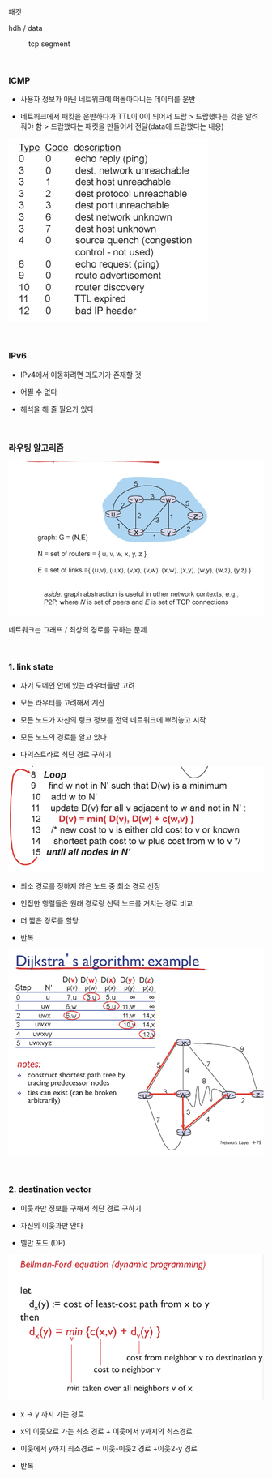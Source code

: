 패킷

hdh / data

          tcp segment

    

### ICMP

- 사용자 정보가 아닌 네트워크에 떠돌아다니는 데이터를 운반

- 네트워크에서 패킷을 운반하다가 TTL이 0이 되어서 드랍 > 드랍했다는 것을 알려줘야 함 > 드랍했다는 패킷을 만들어서 전달(data에 드랍했다는 내용)

![](20230423_네트워크12_네트워크4_assets/2023-04-23-09-03-54-image.png)

    

### IPv6

- IPv4에서 이동하려면 과도기가 존재할 것

- 어쩔 수 없다

- 해석을 해 줄 필요가 있다 

    

### 라우팅 알고리즘

![](20230423_네트워크12_네트워크4_assets/2023-04-23-09-10-05-image.png)

네트워크는 그래프 / 최상의 경로를 구하는 문제

    

### 1. link state

- 자기 도메인 안에 있는 라우터들만 고려

-  모든 라우터를 고려해서 계산

- 모든 노드가 자신의 링크 정보를 전역 네트워크에 뿌려놓고 시작

- 모든 노드의 경로를 알고 있다

- 다익스트라로 최단 경로 구하기

![](20230423_네트워크12_네트워크4_assets/2023-04-23-09-28-47-image.png)

- 최소 경로를 정하지 않은 노드 중 최소 경로 선정

- 인접한 행렬들은 원래 경로랑 선택 노드를 거치는 경로 비교

- 더 짧은 경로를 할당

- 반복

![](20230423_네트워크12_네트워크4_assets/2023-04-23-09-30-20-image.png)

    

### 2. destination vector

- 이웃과만 정보를 구해서 최단 경로 구하기

- 자신의 이웃과만 안다

- 벨만 포드 (DP)

![](20230423_네트워크12_네트워크4_assets/2023-04-23-09-38-36-image.png)

- x -> y 까지 가는 경로

- x의 이웃으로 가는 최소 경로 + 이웃에서 y까지의 최소경로

- 이웃에서 y까지 최소경로 = 이웃-이웃2 경로 +이웃2-y 경로

- 반복


